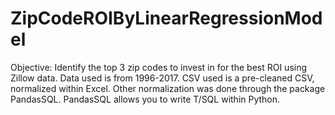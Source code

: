 # ZipCodeROIByLinearRegressionModel
Objective: Identify the top 3 zip codes to invest in for the best ROI using Zillow data. Data used is from 1996-2017.
CSV used is a pre-cleaned CSV, normalized within Excel. Other normalization was done through the package PandasSQL. PandasSQL allows you to write T/SQL within Python.
